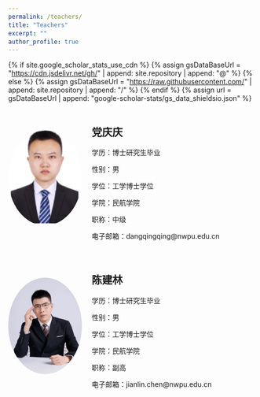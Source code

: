 ```yaml
---
permalink: /teachers/
title: "Teachers"
excerpt: ""
author_profile: true
---
```


{% if site.google_scholar_stats_use_cdn %}
{% assign gsDataBaseUrl = "https://cdn.jsdelivr.net/gh/" | append: site.repository | append: "@" %}
{% else %}
{% assign gsDataBaseUrl = "https://raw.githubusercontent.com/" | append: site.repository | append: "/" %}
{% endif %}
{% assign url = gsDataBaseUrl | append: "google-scholar-stats/gs_data_shieldsio.json" %}

<style>
    .teacher-info {
        display: flex; /* 使用 Flexbox 布局 */
        align-items: center; /* 垂直居中对齐 */
        margin-bottom: 20px; /* 设置底部边距 */
    }

    .teacher-image {
        flex: 0 0 auto; /* 不伸缩，固定宽度 */
        margin-right: 20px; /* 右边距 */
    }

    .teacher-details {
        flex: 1; /* 伸缩，占据剩余空间 */
    }

    .teacher-image img {
        width: 150px; /* 设置照片宽度 */
        height: auto; /* 自动计算高度 */
        border-radius: 50%; /* 圆形边框 */
    }
</style>

<div class="teacher-info">
    <div class="teacher-image">
        <img src="images/dangqingqing.png" alt="教师照片">
    </div>
    <div class="teacher-details">
        <h2>党庆庆</h2>
        <p>学历：博士研究生毕业</p>
        <p>性别：男</p>
        <p>学位：工学博士学位</p>
        <p>学院：民航学院</p>
        <p>职称：中级</p>
        <p>电子邮箱：dangqingqing@nwpu.edu.cn</p>
    </div>
</div>

<div class="teacher-info">
    <div class="teacher-image">
        <img src="images/chenjianlin.png" alt="教师照片">
    </div>
    <div class="teacher-details">
        <h2>陈建林</h2>
        <p>学历：博士研究生毕业</p>
        <p>性别：男</p>
        <p>学位：工学博士学位</p>
        <p>学院：民航学院</p>
        <p>职称：副高</p>
        <p>电子邮箱：jianlin.chen@nwpu.edu.cn</p>
    </div>
</div>
